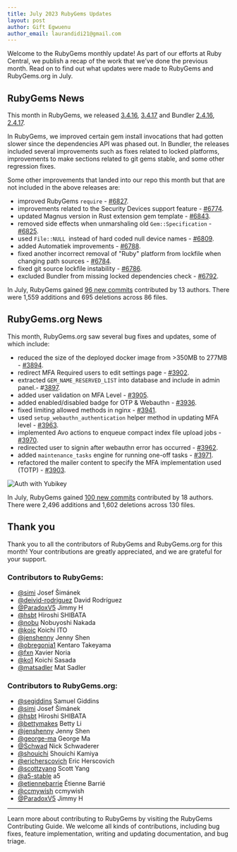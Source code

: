 ```yaml
---
title: July 2023 RubyGems Updates
layout: post
author: Gift Egwuenu
author_email: laurandidi21@gmail.com
---
```


Welcome to the RubyGems monthly update! As part of our efforts at Ruby Central, we publish a recap of the work that we’ve done the previous month. Read on to find out what updates were made to RubyGems and RubyGems.org in July.

## RubyGems News

This month in RubyGems, we released [3.4.16](https://github.com/rubygems/rubygems/blob/master/CHANGELOG.md#3416--2023-07-10), [3.4.17](https://github.com/rubygems/rubygems/blob/master/CHANGELOG.md#3417--2023-07-14) and Bundler [2.4.16](https://github.com/rubygems/rubygems/blob/master/bundler/CHANGELOG.md#2416-july-10-2023), [2.4.17](https://github.com/rubygems/rubygems/blob/master/bundler/CHANGELOG.md#2417-july-14-2023). 

In RubyGems, we improved certain gem install invocations that had gotten slower since the dependencies API was phased out. In Bundler, the releases included several improvements such as fixes related to locked platforms, improvements to make sections related to git gems stable, and some other regression fixes.

Some other improvements that landed into our repo this month but that are not included in the above releases are:

- improved RubyGems `require` - [#6827](https://github.com/rubygems/rubygems/pull/6827).
- improvements related to the Security Devices support feature - [#6774](https://github.com/rubygems/rubygems/pull/6774).
- updated Magnus version in Rust extension gem template - [#6843](https://github.com/rubygems/rubygems/pull/6843).
- removed side effects when unmarshaling old `Gem::Specification` - [#6825](https://github.com/rubygems/rubygems/pull/6825).
- used `File::NULL `instead of hard coded null device names - [#6809](https://github.com/rubygems/rubygems/pull/6809).
- added Automatiek improvements - [#6788](https://github.com/rubygems/rubygems/pull/6788).
- fixed another incorrect removal of "Ruby" platform from lockfile when changing path sources - [#6784](https://github.com/rubygems/rubygems/pull/6784).
- fixed git source lockfile instability - [#6786](https://github.com/rubygems/rubygems/pull/6786).
- excluded Bundler from missing locked dependencies check - [#6792](https://github.com/rubygems/rubygems/pull/6792).

In July, RubyGems gained [96 new commits](https://github.com/rubygems/rubygems/compare/master@%7B2023-07-01%7D...master@%7B2023-07-31%7D) contributed by 13 authors. There were 1,559 additions and 695 deletions across 86 files.

## RubyGems.org News

This month, RubyGems.org saw several bug fixes and updates, some of which include:

- reduced the size of the deployed docker image from >350MB to 277MB - [#3894](https://github.com/rubygems/rubygems.org/pull/3894).
- redirect MFA Required users to edit settings page - [#3902](https://github.com/rubygems/rubygems.org/pull/3902).
- extracted `GEM_NAME_RESERVED_LIST` into database and include in admin panel.- #[3897](https://github.com/rubygems/rubygems.org/pull/3897).
- added user validation on MFA Level - [#3905](https://github.com/rubygems/rubygems.org/pull/3905).
- added enabled/disabled badge for OTP & Webauthn - [#3936](https://github.com/rubygems/rubygems.org/pull/3936).
- fixed limiting allowed methods in nginx - [#3941](https://github.com/rubygems/rubygems.org/pull/3941).
- used `setup_webauthn_authentication` helper method in updating MFA level - [#3963](https://github.com/rubygems/rubygems.org/pull/3963).
- implemented Avo actions to enqueue compact index file upload jobs - [#3970](https://github.com/rubygems/rubygems.org/pull/3970).
- redirected user to signin after webauthn error has occurred - [#3962](https://github.com/rubygems/rubygems.org/pull/3962).
- added `maintenance_tasks` engine for running one-off tasks - [#3971](https://github.com/rubygems/rubygems.org/pull/3971).
- refactored the mailer content to specify the MFA implementation used (TOTP) - [#3903](https://github.com/rubygems/rubygems.org/pull/3903).

![Auth with Yubikey](https://res.cloudinary.com/lauragift/image/upload/w_650/v1691405747/251542232-7b70ce3f-c92e-41a2-a5a4-279d3ccbd062_ekruea.png)

In July, RubyGems gained [100 new commits](https://github.com/rubygems/rubygems.org/compare/master@%7B2023-07-01%7D...master@%7B2023-07-31%7D) contributed by 18 authors. There were 2,496 additions and 1,602 deletions across 130 files.

## Thank you

Thank you to all the contributors of RubyGems and RubyGems.org for this month! Your contributions are greatly appreciated, and we are grateful for your support.

### Contributors to RubyGems:

- [@simi](https://github.com/simi) Josef Šimánek
- [@deivid-rodriguez](https://github.com/deivid-rodriguez) David Rodríguez
- [@ParadoxV5](https://github.com/ParadoxV5) Jimmy H
- [@hsbt](https://github.com/hsbt) Hiroshi SHIBATA
- [@nobu](https://github.com/nobu) Nobuyoshi Nakada
- [@koic](https://github.com/koic) Koichi ITO
- [@jenshenny](https://github.com/jenshenny) Jenny Shen
- [@obregonia1](https://github.com/obregonia1) Kentaro Takeyama
- [@fxn](https://github.com/fxn) Xavier Noria
- [@ko1](https://github.com/ko1) Koichi Sasada
- [@matsadler](https://github.com/matsadler) Mat Sadler


### Contributors to RubyGems.org:

- [@segiddins](https://github.com/segiddins) Samuel Giddins
- [@simi](https://github.com/simi) Josef Šimánek
- [@hsbt](https://github.com/hsbt) Hiroshi SHIBATA
- [@bettymakes](https://github.com/bettymakes) Betty Li
- [@jenshenny](https://github.com/jenshenny) Jenny Shen
- [@george-ma](https://github.com/george-ma) George Ma
- [@Schwad](https://github.com/Schwad) Nick Schwaderer
- [@shouichi](https://github.com/shouichi) Shouichi Kamiya
- [@ericherscovich](https://github.com/ericherscovich) Eric Herscovich
- [@scottzyang](https://github.com/scottzyang) Scott Yang
- [@a5-stable](https://github.com/a5-stable) a5
- [@etiennebarrie](https://github.com/etiennebarrie) Étienne Barrié
- [@ccmywish](https://github.com/ccmywish) ccmywish
- [@ParadoxV5](https://github.com/ParadoxV5) Jimmy H

---
Learn more about contributing to RubyGems by visiting the RubyGems Contributing Guide. We welcome all kinds of contributions, including bug fixes, feature implementation, writing and updating documentation, and bug triage.
